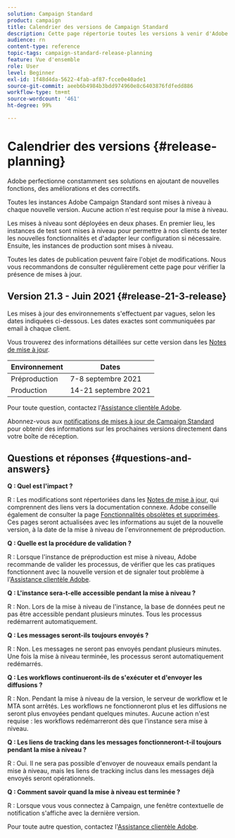 ```yaml
---
solution: Campaign Standard
product: campaign
title: Calendrier des versions de Campaign Standard
description: Cette page répertorie toutes les versions à venir d'Adobe Campaign Standard.
audience: rn
content-type: reference
topic-tags: campaign-standard-release-planning
feature: Vue d'ensemble
role: User
level: Beginner
exl-id: 1f48d4da-5622-4fab-af87-fcce0e40ade1
source-git-commit: aeeb6b4984b3bdd974960e8c6403876fdfedd886
workflow-type: tm+mt
source-wordcount: '461'
ht-degree: 99%

---
```


# Calendrier des versions {#release-planning}

Adobe perfectionne constamment ses solutions en ajoutant de nouvelles fonctions, des améliorations et des correctifs.

Toutes les instances Adobe Campaign Standard sont mises à niveau à chaque nouvelle version. Aucune action n&#39;est requise pour la mise à niveau.

Les mises à niveau sont déployées en deux phases. En premier lieu, les instances de test sont mises à niveau pour permettre à nos clients de tester les nouvelles fonctionnalités et d&#39;adapter leur configuration si nécessaire. Ensuite, les instances de production sont mises à niveau.

Toutes les dates de publication peuvent faire l&#39;objet de modifications. Nous vous recommandons de consulter régulièrement cette page pour vérifier la présence de mises à jour.

## Version 21.3 - Juin 2021 {#release-21-3-release}

Les mises à jour des environnements s&#39;effectuent par vagues, selon les dates indiquées ci-dessous. Les dates exactes sont communiquées par email à chaque client.

Vous trouverez des informations détaillées sur cette version dans les [Notes de mise à jour](../../rn/using/release-notes.md).

<table>
 <thead>
  <tr>
   <th> Environnement<br /> </th>
   <th> Dates <br /> </th>
  </tr>
 </thead>
 <tbody>
  <tr>
   <td>Préproduction<br /> </td>
   <td>7-8 septembre 2021<br /> </td>
  </tr>
  <tr>
   <td>Production<br /> </td>
   <td>14-21 septembre 2021<br /> </td>
  </tr>
 </tbody>
</table>

Pour toute question, contactez l&#39;[Assistance clientèle Adobe](https://helpx.adobe.com/fr/enterprise/using/support-for-experience-cloud.html).

Abonnez-vous aux [notifications de mises à jour de Campaign Standard](http://amc-mkt-prod1-t.adobe-campaign.com/lp/LP25?service=%40rZ5cqp2DgNzrgz0alKPInakNbPSTeJYozZYnS7Wbs802u4GlISkHZX4omtK00nAU6xzZ6luEWQzr7kQ9pkCwJYumWkU) pour obtenir des informations sur les prochaines versions directement dans votre boîte de réception.

## Questions et réponses {#questions-and-answers}

**Q : Quel est l&#39;impact ?**

R : Les modifications sont répertoriées dans les [Notes de mise à jour](../../rn/using/release-notes.md), qui comprennent des liens vers la documentation connexe. Adobe conseille également de consulter la page [Fonctionnalités obsolètes et supprimées](../../rn/using/deprecated-features.md). Ces pages seront actualisées avec les informations au sujet de la nouvelle version, à la date de la mise à niveau de l&#39;environnement de préproduction.

**Q : Quelle est la procédure de validation ?**

R : Lorsque l&#39;instance de préproduction est mise à niveau, Adobe recommande de valider les processus, de vérifier que les cas pratiques fonctionnent avec la nouvelle version et de signaler tout problème à l&#39;[Assistance clientèle Adobe](https://helpx.adobe.com/enterprise/using/support-for-experience-cloud.html).

**Q : L&#39;instance sera-t-elle accessible pendant la mise à niveau ?**

R : Non. Lors de la mise à niveau de l&#39;instance, la base de données peut ne pas être accessible pendant plusieurs minutes. Tous les processus redémarrent automatiquement.

**Q : Les messages seront-ils toujours envoyés ?**

R : Non. Les messages ne seront pas envoyés pendant plusieurs minutes. Une fois la mise à niveau terminée, les processus seront automatiquement redémarrés.

**Q : Les workflows continueront-ils de s&#39;exécuter et d&#39;envoyer les diffusions ?**

R : Non. Pendant la mise à niveau de la version, le serveur de workflow et le MTA sont arrêtés. Les workflows ne fonctionneront plus et les diffusions ne seront plus envoyées pendant quelques minutes. Aucune action n&#39;est requise : les workflows redémarreront dès que l&#39;instance sera mise à niveau.

**Q : Les liens de tracking dans les messages fonctionneront-t-il toujours pendant la mise à niveau ?**

R : Oui. Il ne sera pas possible d&#39;envoyer de nouveaux emails pendant la mise à niveau, mais les liens de tracking inclus dans les messages déjà envoyés seront opérationnels.

**Q : Comment savoir quand la mise à niveau est terminée ?**

R : Lorsque vous vous connectez à Campaign, une fenêtre contextuelle de notification s&#39;affiche avec la dernière version.

Pour toute autre question, contactez l&#39;[Assistance clientèle Adobe](https://helpx.adobe.com/enterprise/using/support-for-experience-cloud.html).
